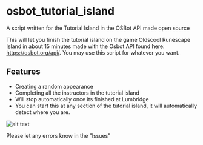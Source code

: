 # osbot_tutorial_island
A script written for the Tutorial Island in the OSBot API made open source

This will let you finish the tutorial island on the game Oldscool Runescape Island in about 15 minutes made with the Osbot API found here: https://osbot.org/api/. You may use this script for whatever you want.

## Features
* Creating a random appearance
* Completing all the instructors in the tutorial island
* Will stop automatically once its finished at Lumbridge
* You can start this at any section of the tutorial island, it will automatically detect where you are.

![alt text](https://i.gyazo.com/2edc451fd920fcc4ad1740db45de73e5.png)

Please let any errors know in the "Issues"
